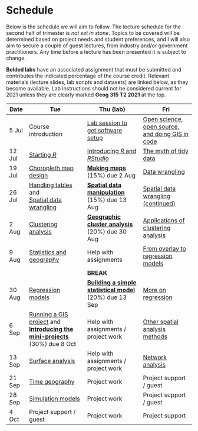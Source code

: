 # Schedule
Below is the schedule we will aim to follow. The lecture schedule for the second half of trimester is *not set in stone*. Topics to be covered will be determined based on project needs and student preferences, and I will also aim to secure a couple of guest lectures, from industry and/or government practitioners. Any time before a lecture has been presented it is subject to change.

**Bolded labs** have an associated assignment that must be submitted and contributes the indicated percentage of the course credit.  Relevant materials (lecture slides, lab scripts and datasets) are linked below, as they become available. Lab instructions should not be considered current for 2021 unless they are clearly marked **Geog 315 T2 2021** at the top.

Date | Tue | Thu (lab) | Fri
-- | -- | -- | --
5 Jul | Course introduction | [Lab session to get software setup](labs/week-01) | [Open science, open source, and doing GIS in code](slides/open/)
12 Jul | [Starting *R*](slides/starting-r/) | [Introducing *R* and *RStudio*](labs/week-02) | [The myth of tidy data](slides/tidy-data/)
19 Jul | [Choropleth map design](slides/choropleth-maps/) | [**Making maps**](labs/week-03) (15%) due 2 Aug | [Data wrangling](slides/data-wrangling/)
26 Jul | [Handling tables](slides/table-joins-and-dissolves/) and<br>[Spatial data wrangling](slides/spatial-data-wrangling/) | [**Spatial data manipulation**](labs/week-04) (15%) due 13 Aug | [Spatial data wrangling (continued)](slides/spatial-data-wrangling/)
2 Aug | [Clustering analysis](slides/classification-clustering/) | [**Geographic cluster analysis**](labs/week-05) (20%) due 30 Aug | [Applications of clustering analysis](slides/classification-examples/)
9 Aug | [Statistics and geography](slides/statistics-and-space/) | Help with assignments | [From overlay to regression models](slides/from-overlay-to-regression/)
&nbsp; | &nbsp; | **BREAK** | &nbsp;
30 Aug | [Regression models](https://southosullivan.com/geog315/regression/) |  [**Building a simple statistical model**](labs/week-07) (20%) due 13 Sep | [More on regression](https://southosullivan.com/geog315/more-on-regression/)
6 Sep | [Running a GIS project](https://southosullivan.com/geog315/running-a-gis-project/) and [**Introducing the mini-projects**](labs/mini-project) (30%) due 8 Oct | Help with assignments / project work | [Other spatial analysis methods](https://southosullivan.com/geog315/spatial-analysis-methods/)
13 Sep | [Surface analysis](https://southosullivan.com/geog315/surface-analysis/) | Help with assignments / project work | [Network analysis](https://southosullivan.com/geog315/network-analysis/)
21 Sep | [Time geography](https://southosullivan.com/geog315/time-geography/) | Project work | Project support / guest
28 Sep | [Simulation models](https://southosullivan.com/geog315/simulation-models/) | Project work | Project support / guest
4 Oct | Project support / guest | Project work | Project support
